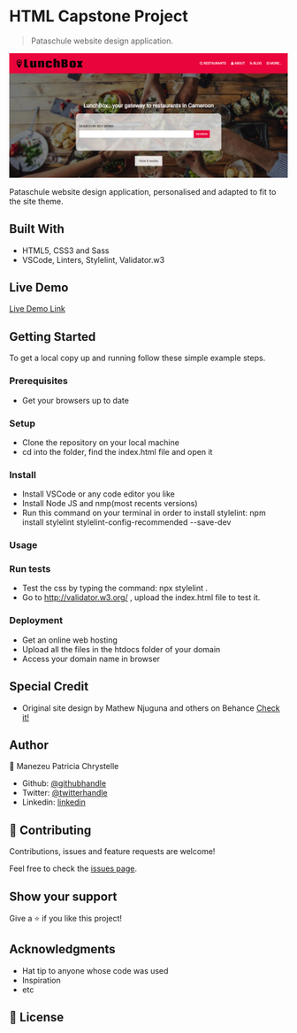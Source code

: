 # HTML Capstone Project

> Pataschule website design application.

![screenshot](./app_screenshot.png)

Pataschule website design application, personalised and adapted to fit to the site theme.

## Built With

- HTML5, CSS3 and Sass
- VSCode, Linters, Stylelint, Validator.w3

## Live Demo

[Live Demo Link](https://rawcdn.githack.com/patriciachrysy/html-capstone-project/09a2fb6db9f8bb1aef31ac780adc6e1bdeb06df4/index.html)


## Getting Started

To get a local copy up and running follow these simple example steps.

### Prerequisites

- Get your browsers up to date

### Setup

- Clone the repository on your local machine
- cd into the folder, find the index.html file and open it

### Install

- Install VSCode or any code editor you like
- Install Node JS and nmp(most recents versions)
- Run this command on your terminal in order to install stylelint: npm install stylelint stylelint-config-recommended --save-dev 

### Usage

### Run tests

- Test the css by typing the command: npx stylelint .
- Go to http://validator.w3.org/ , upload the index.html file to test it.

### Deployment

- Get an online web hosting
- Upload all the files in the htdocs folder of your domain
- Access your domain name in browser

## Special Credit
- Original site design by Mathew Njuguna and others on Behance [Check it!](https://www.behance.net/gallery/25563385/PatashuleKE)

## Author

👤 Manezeu Patricia Chrystelle

- Github: [@githubhandle](https://github.com/patriciachrysy)
- Twitter: [@twitterhandle](https://twitter.com/ManezeuP)
- Linkedin: [linkedin](https://www.linkedin.com/in/manezeu-patricia-chrystelle-095072118/)

## 🤝 Contributing

Contributions, issues and feature requests are welcome!

Feel free to check the [issues page]().

## Show your support

Give a ⭐️ if you like this project!

## Acknowledgments

- Hat tip to anyone whose code was used
- Inspiration
- etc

## 📝 License

